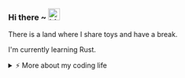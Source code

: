 ### Hi there ~ <img src="https://user-images.githubusercontent.com/1303154/88677602-1635ba80-d120-11ea-84d8-d263ba5fc3c0.gif" width="24px" alt="hi">

There is a land where I share toys and have a break.

I'm currently learning Rust.

<details>
<summary>⚡️ More about my coding life</summary>
<br />

<!--START_SECTION:waka-->
![Code Time](http://img.shields.io/badge/Code%20Time-0%20secs-blue)

![Profile Views](http://img.shields.io/badge/Profile%20Views-0-blue)

**🐱 My GitHub Data** 

> 📦 108.3 kB Used in GitHub's Storage 
 > 
> 🚫 Not Opted to Hire
 > 
> 📜 11 Public Repositories 
 > 
> 🔑 10 Private Repositories 
 > 
**I'm a Night 🦉** 

```text
🌞 Morning                7 commits           ██░░░░░░░░░░░░░░░░░░░░░░░   09.86 % 
🌆 Daytime                21 commits          ███████░░░░░░░░░░░░░░░░░░   29.58 % 
🌃 Evening                22 commits          ████████░░░░░░░░░░░░░░░░░   30.99 % 
🌙 Night                  21 commits          ███████░░░░░░░░░░░░░░░░░░   29.58 % 
```
📅 **I'm Most Productive on Friday** 

```text
Monday                   9 commits           ███░░░░░░░░░░░░░░░░░░░░░░   12.68 % 
Tuesday                  12 commits          ████░░░░░░░░░░░░░░░░░░░░░   16.90 % 
Wednesday                1 commits           ░░░░░░░░░░░░░░░░░░░░░░░░░   01.41 % 
Thursday                 8 commits           ███░░░░░░░░░░░░░░░░░░░░░░   11.27 % 
Friday                   18 commits          ██████░░░░░░░░░░░░░░░░░░░   25.35 % 
Saturday                 12 commits          ████░░░░░░░░░░░░░░░░░░░░░   16.90 % 
Sunday                   11 commits          ████░░░░░░░░░░░░░░░░░░░░░   15.49 % 
```


📊 **This Week I Spent My Time On** 

```text
🕑︎ Time Zone: Asia/Shanghai

💬 Programming Languages: 
No Activity Tracked This Week

🔥 Editors: 
No Activity Tracked This Week

🐱‍💻 Projects: 
No Activity Tracked This Week

💻 Operating System: 
No Activity Tracked This Week
```

**I Mostly Code in Python** 

```text
Python                   7 repos             █████████████░░░░░░░░░░░░   53.85 % 
Shell                    1 repo              ██░░░░░░░░░░░░░░░░░░░░░░░   07.69 % 
Rust                     1 repo              ██░░░░░░░░░░░░░░░░░░░░░░░   07.69 % 
TypeScript               1 repo              ██░░░░░░░░░░░░░░░░░░░░░░░   07.69 % 
HTML                     1 repo              ██░░░░░░░░░░░░░░░░░░░░░░░   07.69 % 
```




 Last Updated on 21/05/2024 18:37:47 UTC
<!--END_SECTION:waka-->

![Top Langs](https://github-readme-stats.vercel.app/api/top-langs/?username=gitduk&layout=compact&hide=css,html)

![gitduk's github stats](https://github-readme-stats.vercel.app/api?username=gitduk&count_private=true&show_icons=true&theme=onedark)
</details>
